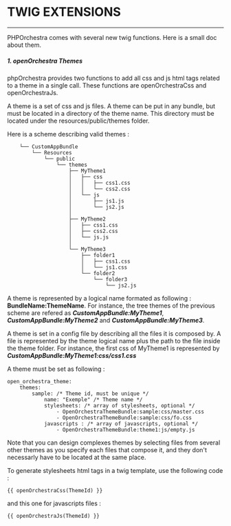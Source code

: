 # TWIG EXTENSIONS #
----------

PHPOrchestra comes with several new twig functions. Here is a small doc about them.

##### 1. openOrchestra Themes
phpOrchestra provides two functions to add all css and js html tags related to a theme in a single call. These functions are openOrchestraCss and openOrchestraJs.

A theme is a set of css and js files. A theme can be put in any bundle, but must  be located in a directory of the theme name. This directory must be located under the resources/public/themes folder.

Here is a scheme describing valid themes :

	    └── CustomAppBundle
	        └── Resources
	            └── public
	                └── themes
	                    ├── MyTheme1
		                │   ├── css
		                │   │   ├── css1.css
		                │   │   └── css2.css
		                │   └── js
		                │       ├── js1.js
		                │       └── js2.js
		                │   
	                    ├── MyTheme2
		                │   ├── css1.css 
		                │   ├── css2.css
		                │   └── js.js
						│
			            └── MyTheme3
		                    ├── folder1
		                    │   ├── css1.css
		                    │   └── js1.css
		                    └── folder2
		                        └── folder3
		                        	└── js2.js



A theme is represented by a logical name formated as following : **BundleName:ThemeName**. For instance, the tree themes of the previous scheme are refered as ***CustomAppBundle:MyTheme1***, ***CustomAppBundle:MyTheme2*** and ***CustomAppBundle:MyTheme3***.

A theme is set in a config file by describing all the files it is composed by. A file is represented by the theme logical name plus the path to the file inside the theme folder. For instance, the first css of MyTheme1 is represented by ***CustomAppBundle:MyTheme1:css/css1.css***

A theme must be set as following :

	open_orchestra_theme:
    	themes: 
    	    sample: /* Theme id, must be unique */
    	        name: "Exemple" /* Theme name */
    	        stylesheets: /* array of stylesheets, optional */
    	            - OpenOrchestraThemeBundle:sample:css/master.css
    	            - OpenOrchestraThemeBundle:sample:css/fo.css
            	javascripts : /* array of javascripts, optional */
                	- OpenOrchestraThemeBundle:theme1:js/empty.js

Note that you can design complexes themes by selecting files from several other themes as you specify each files that compose it, and they don't necessarly have to be located at the same place.

To generate stylesheets html tags in a twig template, use the following code :

    {{ openOrchestraCss(ThemeId) }}

and this one for javascripts files :

    {{ openOrchestraJs(ThemeId) }}
